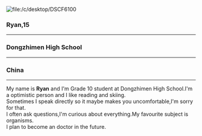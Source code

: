 ![file:/c/desktop/DSCF6100](picture) 
### Ryan,15
--------
### Dongzhimen High School
--------
### China
--------
 My name is **Ryan** and I'm Grade 10 student at Dongzhimen High School.I'm a optimistic person and I like reading and skiing.  
   Sometimes I speak directly so it maybe makes you uncomfortable,I'm sorry for that.  
     I often ask questions,I'm curious about everything.My favourite subject is organisms.  
     I plan to become an doctor in the future.
